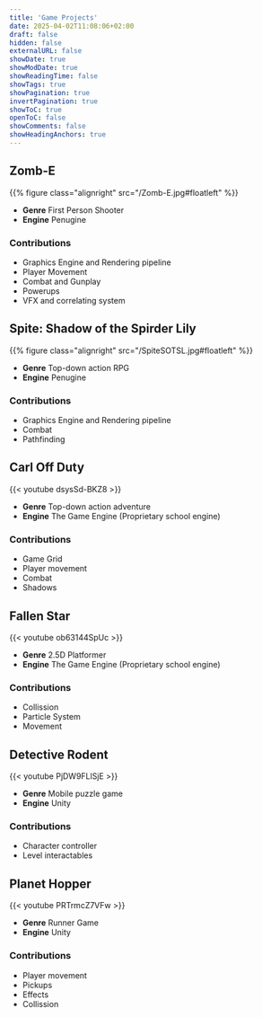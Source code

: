 ```yaml
---
title: 'Game Projects'
date: 2025-04-02T11:08:06+02:00
draft: false
hidden: false
externalURL: false
showDate: true
showModDate: true
showReadingTime: false
showTags: true
showPagination: true
invertPagination: true
showToC: true
openToC: false
showComments: false
showHeadingAnchors: true
---
```

## Zomb-E
{{% figure class="alignright" src="/Zomb-E.jpg#floatleft"  %}}
 - **Genre**  First Person Shooter
 - **Engine** Penugine 

### Contributions
- Graphics Engine and Rendering pipeline
- Player Movement
- Combat and Gunplay
- Powerups
- VFX and correlating system
## Spite: Shadow of the Spirder Lily
{{% figure class="alignright" src="/SpiteSOTSL.jpg#floatleft"  %}}

- **Genre**  Top-down action RPG
- **Engine** Penugine 

### Contributions
- Graphics Engine and Rendering pipeline
- Combat
- Pathfinding
## Carl Off Duty

{{< youtube dsysSd-BKZ8 >}}

- **Genre**  Top-down action adventure
- **Engine** The Game Engine (Proprietary school engine)

### Contributions
- Game Grid
- Player movement
- Combat
- Shadows

## Fallen Star 

{{< youtube ob63144SpUc >}}

- **Genre**  2.5D Platformer
- **Engine** The Game Engine (Proprietary school engine)

### Contributions
- Collission
- Particle System
- Movement

## Detective Rodent 

{{< youtube PjDW9FLlSjE >}}

- **Genre**  Mobile puzzle game
- **Engine** Unity

### Contributions
- Character controller
- Level interactables

## Planet Hopper 

{{< youtube PRTrmcZ7VFw >}}

- **Genre**  Runner Game
- **Engine** Unity

### Contributions
- Player movement
- Pickups
- Effects
- Collission
